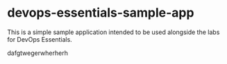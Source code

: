 # devops-essentials-sample-app

This is a simple sample application intended to be used alongside the labs for DevOps Essentials.



dafgtwegerwherherh
